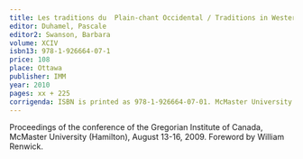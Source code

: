 ```yaml
---
title: Les traditions du  Plain-chant Occidental / Traditions in Western Plainchant
editor: Duhamel, Pascale
editor2: Swanson, Barbara
volume: XCIV
isbn13: 978-1-926664-07-1
price: 108
place: Ottawa
publisher: IMM
year: 2010
pages: xx + 225
corrigenda: ISBN is printed as 978-1-926664-07-01. McMaster University is identified as “University McMaster” on the title page.
---
```

Proceedings of the conference of the Gregorian Institute of Canada, McMaster University (Hamilton), August 13-16, 2009. Foreword by William Renwick.
